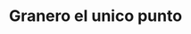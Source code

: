 ---
title: "Granero el unico punto"
url: /riohacha-la-guajira/granero-el-unico-punto/
shop: mayorista
---